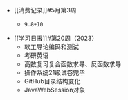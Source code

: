 - [[消费记录]]#5月第3周
	- ```calc
	  9.8+10
	  ```
- [[学习日报]]#第20周（2023）
	- 软工导论编码和测试
	- 考研英语
	- 高数复习复合函数求导、反函数求导
	- 操作系统21级试卷完毕
	- GitHub目录结构变化
	- JavaWebSession对象